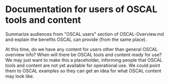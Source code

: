 # Documentation for users of OSCAL tools and content

Summarize audiences from "OSCAL users" section of OSCAL-Overview.md and explain the benefits OSCAL can provide (from the same place). 

At this time, do we have any content for users other than general OSCAL overview info? When will there be OSCAL tools and content ready for use? We may just want to make this a placeholder, informing people that OSCAL tools and content are not yet available for operational use. We could point them to OSCAL examples so they can get an idea for what OSCAL content may look like.
